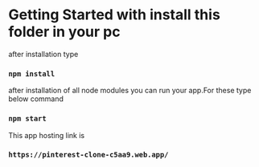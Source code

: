 # Getting Started with install this folder in your pc

after installation type

### `npm install`

after installation of all node modules you can run your app.For these type below command

### `npm start`

This app hosting link is 

### `https://pinterest-clone-c5aa9.web.app/`

